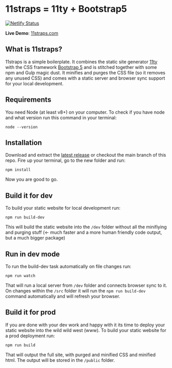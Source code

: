 # 11straps = 11ty + Bootstrap5

[![Netlify Status](https://api.netlify.com/api/v1/badges/64b42b0c-aeba-4583-b023-202fcdf571bb/deploy-status)](https://app.netlify.com/sites/11straps-demo/deploys)

**Live Demo**: <a href="https://11straps.com" target="_blank">11straps.com</a>

## What is 11straps?
11straps is a simple boilerplate. It combines the static site generator <a href="https://www.11ty.dev/" target="_blank">11ty</a> with the CSS framework <a href="https://getbootstrap.com/" target="_blank">Bootstrap 5</a> and is stitched together with some npm and Gulp magic dust. It minifies and purges the CSS file (so it removes any unused CSS) and comes with a static server and browser sync support for your local development.

## Requirements
You need Node (at least v8+) on your computer. To check if you have node and what version run this command in your terminal:
```
node --version
```

## Installation
Download and extract the [latest release](https://github.com/holger1411/11straps/releases) or checkout the main branch of this repo.
Fire up your terminal, go to the new folder and run:
```
npm install
```
Now you are good to go.

## Build it for dev
To build your static website for local development run:
```
npm run build-dev
```
This will build the static website into the `/dev` folder without all the minifiying and purging stuff (<- much faster and a more human friendly code output, but a much bigger package)

## Run in dev mode
To run the build-dev task automatically on file changes run:
```
npm run watch
```
That will run a local server from `/dev` folder and connects browser sync to it. On changes within the `/src` folder it will run the `npm run build-dev` command automatically and will refresh your browser.

## Build it for prod
If you are done with your dev work and happy with it its time to deploy your static website into the wild wild west (www). To build your static website for a prod deployment run:
```
npm run build
```
That will output the full site, with purged and minified CSS and minified html. The output will be stored in the `/public` folder.
